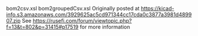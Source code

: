 
bom2csv.xsl
bom2groupedCsv.xsl
  Originally posted at https://kicad-info.s3.amazonaws.com/3929625ac5cd971344cc17cda0c3877a3981d489907.zip
  See https://rusefi.com/forum/viewtopic.php?f=13&t=802&p=31415#p17519 for more information